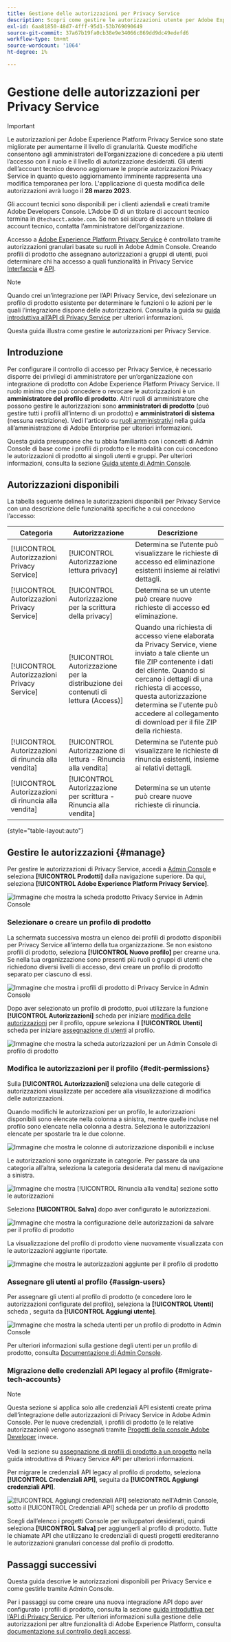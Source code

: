 ```yaml
---
title: Gestione delle autorizzazioni per Privacy Service
description: Scopri come gestire le autorizzazioni utente per Adobe Experience Platform Privacy Service utilizzando Adobe Admin Console.
exl-id: 6aa81850-48d7-4fff-95d1-53b769090649
source-git-commit: 37a67b19fa0cb38e9e34066c869dd9dc49edefd6
workflow-type: tm+mt
source-wordcount: '1064'
ht-degree: 1%

---
```


# Gestione delle autorizzazioni per Privacy Service

>[!IMPORTANT]
>
>Le autorizzazioni per Adobe Experience Platform Privacy Service sono state migliorate per aumentarne il livello di granularità. Queste modifiche consentono agli amministratori dell’organizzazione di concedere a più utenti l’accesso con il ruolo e il livello di autorizzazione desiderati. Gli utenti dell’account tecnico devono aggiornare le proprie autorizzazioni Privacy Service in quanto questo aggiornamento imminente rappresenta una modifica temporanea per loro. L&#39;applicazione di questa modifica delle autorizzazioni avrà luogo il **28 marzo 2023**.
>
>Gli account tecnici sono disponibili per i clienti aziendali e creati tramite Adobe Developers Console. L’Adobe ID di un titolare di account tecnico termina in `@techacct.adobe.com`. Se non sei sicuro di essere un titolare di account tecnico, contatta l’amministratore dell’organizzazione.

Accesso a [Adobe Experience Platform Privacy Service](./home.md) è controllato tramite autorizzazioni granulari basate su ruoli in Adobe Admin Console. Creando profili di prodotto che assegnano autorizzazioni a gruppi di utenti, puoi determinare chi ha accesso a quali funzionalità in Privacy Service [Interfaccia](./ui/overview.md) e [API](./api/overview.md).

>[!NOTE]
>
>Quando crei un’integrazione per l’API Privacy Service, devi selezionare un profilo di prodotto esistente per determinare le funzioni o le azioni per le quali l’integrazione dispone delle autorizzazioni. Consulta la guida su [guida introduttiva all’API di Privacy Service](./api/getting-started.md) per ulteriori informazioni.

Questa guida illustra come gestire le autorizzazioni per Privacy Service.

## Introduzione

Per configurare il controllo di accesso per Privacy Service, è necessario disporre dei privilegi di amministratore per un’organizzazione con integrazione di prodotto con Adobe Experience Platform Privacy Service. Il ruolo minimo che può concedere o revocare le autorizzazioni è un **amministratore del profilo di prodotto**. Altri ruoli di amministratore che possono gestire le autorizzazioni sono **amministratori di prodotto** (può gestire tutti i profili all’interno di un prodotto) e **amministratori di sistema** (nessuna restrizione). Vedi l&#39;articolo su [ruoli amministrativi](https://helpx.adobe.com/enterprise/using/admin-roles.html) nella guida all’amministrazione di Adobe Enterprise per ulteriori informazioni.

Questa guida presuppone che tu abbia familiarità con i concetti di Admin Console di base come i profili di prodotto e le modalità con cui concedono le autorizzazioni di prodotto ai singoli utenti e gruppi. Per ulteriori informazioni, consulta la sezione [Guida utente di Admin Console](https://helpx.adobe.com/it/enterprise/using/admin-console.html).

## Autorizzazioni disponibili

La tabella seguente delinea le autorizzazioni disponibili per Privacy Service con una descrizione delle funzionalità specifiche a cui concedono l’accesso:

| Categoria | Autorizzazione | Descrizione |
| --- | --- | --- |
| [!UICONTROL Autorizzazioni Privacy Service] | [!UICONTROL Autorizzazione lettura privacy] | Determina se l’utente può visualizzare le richieste di accesso ed eliminazione esistenti insieme ai relativi dettagli. |
| [!UICONTROL Autorizzazioni Privacy Service] | [!UICONTROL Autorizzazione per la scrittura della privacy] | Determina se un utente può creare nuove richieste di accesso ed eliminazione. |
| [!UICONTROL Autorizzazioni Privacy Service] | [!UICONTROL Autorizzazione per la distribuzione dei contenuti di lettura (Access)] | Quando una richiesta di accesso viene elaborata da Privacy Service, viene inviato a tale cliente un file ZIP contenente i dati del cliente. Quando si cercano i dettagli di una richiesta di accesso, questa autorizzazione determina se l&#39;utente può accedere al collegamento di download per il file ZIP della richiesta. |
| [!UICONTROL Autorizzazioni di rinuncia alla vendita] | [!UICONTROL Autorizzazione di lettura - Rinuncia alla vendita] | Determina se l’utente può visualizzare le richieste di rinuncia esistenti, insieme ai relativi dettagli. |
| [!UICONTROL Autorizzazioni di rinuncia alla vendita] | [!UICONTROL Autorizzazione per scrittura - Rinuncia alla vendita] | Determina se un utente può creare nuove richieste di rinuncia. |

{style="table-layout:auto"}

## Gestire le autorizzazioni {#manage}

Per gestire le autorizzazioni di Privacy Service, accedi a [Admin Console](https://adminconsole.adobe.com/) e seleziona **[!UICONTROL Prodotti]** dalla navigazione superiore. Da qui, seleziona **[!UICONTROL Adobe Experience Platform Privacy Service]**.

![Immagine che mostra la scheda prodotto Privacy Service in Admin Console](./images/permissions/privacy-service-card.png)

### Selezionare o creare un profilo di prodotto

La schermata successiva mostra un elenco dei profili di prodotto disponibili per Privacy Service all’interno della tua organizzazione. Se non esistono profili di prodotto, seleziona **[!UICONTROL Nuovo profilo]** per crearne una. Se nella tua organizzazione sono presenti più ruoli o gruppi di utenti che richiedono diversi livelli di accesso, devi creare un profilo di prodotto separato per ciascuno di essi.

![Immagine che mostra i profili di prodotto di Privacy Service in Admin Console](./images/permissions/select-or-create-profile.png)

Dopo aver selezionato un profilo di prodotto, puoi utilizzare la funzione **[!UICONTROL Autorizzazioni]** scheda per iniziare [modifica delle autorizzazioni](#edit-permissions) per il profilo, oppure seleziona il **[!UICONTROL Utenti]** scheda per iniziare [assegnazione di utenti](#assign-users) al profilo.

![Immagine che mostra la scheda autorizzazioni per un Admin Console di profilo di prodotto](./images/permissions/users-permissions-tabs.png)

### Modifica le autorizzazioni per il profilo {#edit-permissions}

Sulla **[!UICONTROL Autorizzazioni]** seleziona una delle categorie di autorizzazioni visualizzate per accedere alla visualizzazione di modifica delle autorizzazioni.

Quando modifichi le autorizzazioni per un profilo, le autorizzazioni disponibili sono elencate nella colonna a sinistra, mentre quelle incluse nel profilo sono elencate nella colonna a destra. Seleziona le autorizzazioni elencate per spostarle tra le due colonne.

![Immagine che mostra le colonne di autorizzazione disponibili e incluse](./images/permissions/edit-permissions.png)

Le autorizzazioni sono organizzate in categorie. Per passare da una categoria all’altra, seleziona la categoria desiderata dal menu di navigazione a sinistra.

![Immagine che mostra [!UICONTROL Rinuncia alla vendita] sezione sotto le autorizzazioni](./images/permissions/switch-category.png)

Seleziona **[!UICONTROL Salva]** dopo aver configurato le autorizzazioni.

![Immagine che mostra la configurazione delle autorizzazioni da salvare per il profilo di prodotto](./images/permissions/save-permissions.png)

La visualizzazione del profilo di prodotto viene nuovamente visualizzata con le autorizzazioni aggiunte riportate.

![Immagine che mostra le autorizzazioni aggiunte per il profilo di prodotto](./images/permissions/permissions-added.png)

### Assegnare gli utenti al profilo {#assign-users}

Per assegnare gli utenti al profilo di prodotto (e concedere loro le autorizzazioni configurate del profilo), seleziona la **[!UICONTROL Utenti]** scheda , seguita da **[!UICONTROL Aggiungi utente]**.

![Immagine che mostra la scheda utenti per un profilo di prodotto in Admin Console](./images/permissions/manage-users.png)

Per ulteriori informazioni sulla gestione degli utenti per un profilo di prodotto, consulta [Documentazione di Admin Console](https://helpx.adobe.com/enterprise/using/manage-product-profiles.html).

### Migrazione delle credenziali API legacy al profilo {#migrate-tech-accounts}

>[!NOTE]
>
>Questa sezione si applica solo alle credenziali API esistenti create prima dell’integrazione delle autorizzazioni di Privacy Service in Adobe Admin Console. Per le nuove credenziali, i profili di prodotto (e le relative autorizzazioni) vengono assegnati tramite [Progetti della console Adobe Developer](https://developer.adobe.com/developer-console/docs/guides/projects/) invece.<br><br>Vedi la sezione su [assegnazione di profili di prodotto a un progetto](./api/getting-started.md#product-profiles) nella guida introduttiva di Privacy Service API per ulteriori informazioni.

Per migrare le credenziali API legacy al profilo di prodotto, seleziona **[!UICONTROL Credenziali API]**, seguita da **[!UICONTROL Aggiungi credenziali API]**.

![[!UICONTROL Aggiungi credenziali API] selezionato nell&#39;Admin Console, sotto il [!UICONTROL Credenziali API] scheda per un profilo di prodotto](./images/permissions/api-credentials.png)

Scegli dall’elenco i progetti Console per sviluppatori desiderati, quindi seleziona **[!UICONTROL Salva]** per aggiungerli al profilo di prodotto. Tutte le chiamate API che utilizzano le credenziali di questi progetti erediteranno le autorizzazioni granulari concesse dal profilo di prodotto.

## Passaggi successivi

Questa guida descrive le autorizzazioni disponibili per Privacy Service e come gestirle tramite Admin Console.

Per i passaggi su come creare una nuova integrazione API dopo aver configurato i profili di prodotto, consulta la sezione [guida introduttiva per l’API di Privacy Service](./api/getting-started.md). Per ulteriori informazioni sulla gestione delle autorizzazioni per altre funzionalità di Adobe Experience Platform, consulta [documentazione sul controllo degli accessi](../access-control/home.md).
